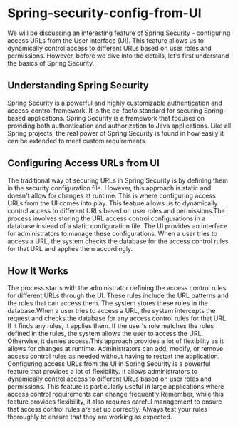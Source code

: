 # Spring-security-config-from-UI
We will be discussing an interesting feature of Spring Security - configuring access URLs from the User Interface (UI). This feature allows us to dynamically control access to different URLs based on user roles and permissions. However, before we dive into the details, let's first understand the basics of Spring Security.
## Understanding Spring Security
Spring Security is a powerful and highly customizable authentication and access-control framework. It is the de-facto standard for securing Spring-based applications. Spring Security is a framework that focuses on providing both authentication and authorization to Java applications. Like all Spring projects, the real power of Spring Security is found in how easily it can be extended to meet custom requirements.
## Configuring Access URLs from UI
The traditional way of securing URLs in Spring Security is by defining them in the security configuration file. However, this approach is static and doesn't allow for changes at runtime. This is where configuring access URLs from the UI comes into play. This feature allows us to dynamically control access to different URLs based on user roles and permissions.The process involves storing the URL access control configurations in a database instead of a static configuration file. The UI provides an interface for administrators to manage these configurations. When a user tries to access a URL, the system checks the database for the access control rules for that URL and applies them accordingly.
## How It Works
The process starts with the administrator defining the access control rules for different URLs through the UI. These rules include the URL patterns and the roles that can access them. The system stores these rules in the database.When a user tries to access a URL, the system intercepts the request and checks the database for any access control rules for that URL. If it finds any rules, it applies them. If the user's role matches the roles defined in the rules, the system allows the user to access the URL. Otherwise, it denies access.This approach provides a lot of flexibility as it allows for changes at runtime. Administrators can add, modify, or remove access control rules as needed without having to restart the application.
Configuring access URLs from the UI in Spring Security is a powerful feature that provides a lot of flexibility. It allows administrators to dynamically control access to different URLs based on user roles and permissions. This feature is particularly useful in large applications where access control requirements can change frequently.Remember, while this feature provides flexibility, it also requires careful management to ensure that access control rules are set up correctly. Always test your rules thoroughly to ensure that they are working as expected.

